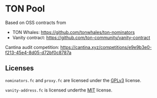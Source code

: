 # TON Pool

Based on OSS contracts from
* TON Whales: https://github.com/tonwhales/ton-nominators
* Vanity contract: https://github.com/ton-community/vanity-contract

Cantina audit competition: https://cantina.xyz/competitions/e9e9b3e0-f213-45e4-8d05-d72bf0c8787a

## Licenses

`nominators.fc` and `proxy.fc` are licensed under the [GPLv3](LICENSE.gpl) license.

`vanity-address.fc` is licensed underthe [MIT](LICENSE.mit) license.
